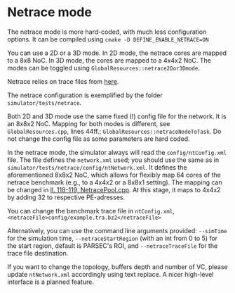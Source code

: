 # Netrace mode

The netrace mode is more hard-coded, with much less configuration options.
It can be compiled using `cmake -D DEFINE_ENABLE_NETRACE=ON`

You can use a 2D or a 3D mode.
In 2D mode, the netrace cores are mapped to a 8x8 NoC.
In 3D mode, the cores are mapped to a 4x4x2 NoC.
The modes can be toggled using `GlobalResources::netrace2Dor3Dmode`.

Netrace relies on trace files from [here](https://www.cs.utexas.edu/~netrace/).

The netrace configuration is exemplified by the folder `simulator/tests/netrace`.

Both 2D and 3D mode use the same fixed (!) config file for the network.
It is an 8x8x2 NoC.
Mapping for both modes is different, see `GlobalResources.cpp`, lines 44ff.;
`GlobalResources::netraceNodeToTask`.
Do not change the config file as some parameters are hard coded.

In the netrace mode, the simulator always will read the `config/ntConfig.xml` file.
The file defines the `network.xml` used; you should use the same as in `simulator/tests/netrace/config/ntNetwork.xml`. It defines the aforementioned 8x8x2 NoC, which allows for flexibly map 64 cores of the netrace benchmark (e.g., to a 4x4x2 or a 8x8x1 setting). The mapping can be changed in [ll. 118-119, NetracePool.cpp](https://github.com/jmjos/ratatoskr/blob/89be71877a04b6469dbb9588e89e38911b8a4cc8/simulator/src/model/traffic/netrace/NetracePool.cpp#L119). At this stage, it maps to 4x4x2 by adding 32 to respective PE-adresses.

You can change the benchmark trace file in `ntConfig.xml`, `<netraceFile>config/example.tra.bz2</netraceFile>`

Alternatively, you can use the command line arguments provided: `--simTime` for the simulation time, `--netraceStartRegion` (with an int from 0 to 5) for the start region, default is PARSEC's ROI, and `--netraceTraceFile` for the trace file destination.

If you want to change the topology, buffers depth and number of VC, please update `ntNetwork.xml` accordingly using text replace. A nicer high-level interface is a planned feature.
